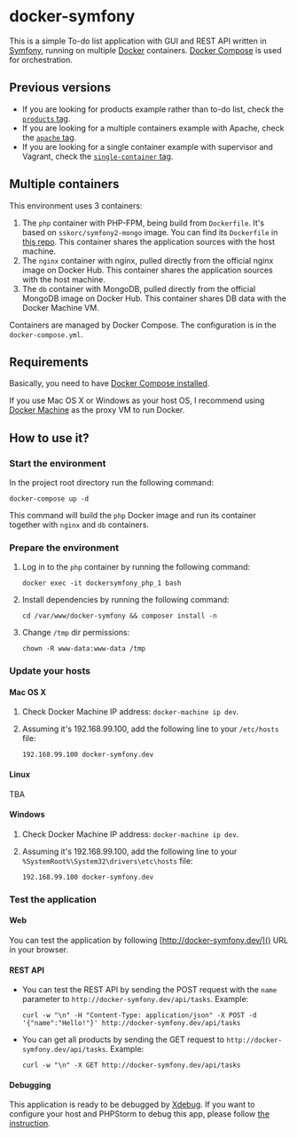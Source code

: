 # docker-symfony

This is a simple To-do list application with GUI and REST API written in [Symfony](http://symfony.com/), running on
multiple [Docker](http://www.docker.com/) containers. [Docker Compose](http://docs.docker.com/compose/)
is used for orchestration.

## Previous versions
- If you are looking for products example rather than to-do list,
check the [`products` tag](https://github.com/sskorc/docker-symfony/tree/products).
- If you are looking for a multiple containers example with Apache,
check the [`apache` tag](https://github.com/sskorc/docker-symfony/tree/apache).
- If you are looking for a single container example with supervisor and Vagrant,
check the [`single-container` tag](https://github.com/sskorc/docker-symfony/tree/single-container).

## Multiple containers

This environment uses 3 containers:

1. The `php` container with PHP-FPM, being build from `Dockerfile`. It's based on `sskorc/symfony2-mongo` image. You can
find its `Dockerfile` in [this repo](https://github.com/sskorc/symfony2-mongo-dockerimage). This container shares
the application sources with the host machine.
2. The `nginx` container with nginx, pulled directly from the official nginx image on Docker Hub. This container shares
the application sources with the host machine.
3. The `db` container with MongoDB, pulled directly from the official MongoDB image on Docker Hub. This container shares
DB data with the Docker Machine VM.

Containers are managed by Docker Compose. The configuration is in the `docker-compose.yml`.

## Requirements

Basically, you need to have [Docker Compose installed](http://docs.docker.com/compose/#installation-and-set-up).

If you use Mac OS X or Windows as your host OS, I recommend using [Docker Machine](https://docs.docker.com/machine/)
as the proxy VM to run Docker.

## How to use it?

### Start the environment

In the project root directory run the following command:
```
docker-compose up -d
```

This command will build the `php` Docker image and run its container together with `nginx` and `db` containers.

### Prepare the environment

1. Log in to the `php` container by running the following command:
    ```
    docker exec -it dockersymfony_php_1 bash
    ```

2. Install dependencies by running the following command:
    ```
    cd /var/www/docker-symfony && composer install -n
    ```

3. Change `/tmp` dir permissions:
    ```
    chown -R www-data:www-data /tmp
    ```

### Update your hosts

#### Mac OS X

1. Check Docker Machine IP address: `docker-machine ip dev`.

2. Assuming it's 192.168.99.100, add the following line to your `/etc/hosts` file:
    ```
    192.168.99.100 docker-symfony.dev
    ```

#### Linux

TBA

#### Windows

1. Check Docker Machine IP address: `docker-machine ip dev`.

2. Assuming it's 192.168.99.100, add the following line to your `%SystemRoot%\System32\drivers\etc\hosts` file:
    ```
    192.168.99.100 docker-symfony.dev
    ```

### Test the application

#### Web

You can test the application by following [http://docker-symfony.dev/]() URL in your browser.

#### REST API

- You can test the REST API by sending the POST request with the `name` parameter to `http://docker-symfony.dev/api/tasks`.
Example:
    ```
    curl -w "\n" -H "Content-Type: application/json" -X POST -d '{"name":"Hello!"}' http://docker-symfony.dev/api/tasks
    ```

- You can get all products by sending the GET request to `http://docker-symfony.dev/api/tasks`. Example:
    ```
    curl -w "\n" -X GET http://docker-symfony.dev/api/tasks
    ```

#### Debugging

This application is ready to be debugged by [Xdebug](https://xdebug.org/). If you want to configure your host and
PHPStorm to debug this app, please follow [the instruction](docs/xdebug.md).
